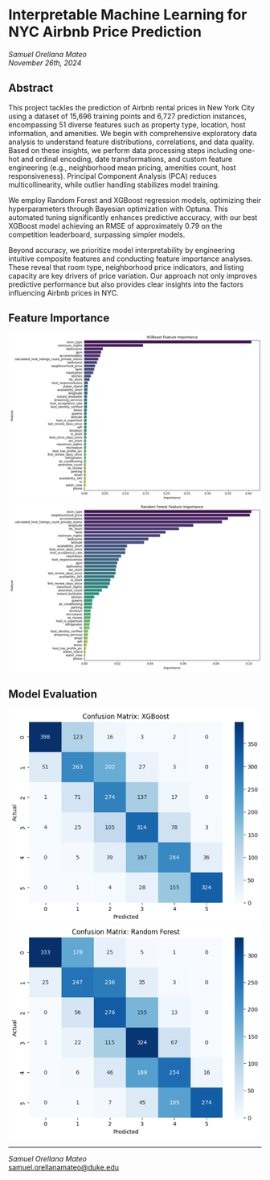 # Interpretable Machine Learning for NYC Airbnb Price Prediction

*Samuel Orellana Mateo*  
*November 26th, 2024*

## Abstract

This project tackles the prediction of Airbnb rental prices in New York City using a dataset of 15,696 training points and 6,727 prediction instances, encompassing 51 diverse features such as property type, location, host information, and amenities. We begin with comprehensive exploratory data analysis to understand feature distributions, correlations, and data quality. Based on these insights, we perform data processing steps including one-hot and ordinal encoding, date transformations, and custom feature engineering (e.g., neighborhood mean pricing, amenities count, host responsiveness). Principal Component Analysis (PCA) reduces multicollinearity, while outlier handling stabilizes model training.

We employ Random Forest and XGBoost regression models, optimizing their hyperparameters through Bayesian optimization with Optuna. This automated tuning significantly enhances predictive accuracy, with our best XGBoost model achieving an RMSE of approximately 0.79 on the competition leaderboard, surpassing simpler models.

Beyond accuracy, we prioritize model interpretability by engineering intuitive composite features and conducting feature importance analyses. These reveal that room type, neighborhood price indicators, and listing capacity are key drivers of price variation. Our approach not only improves predictive performance but also provides clear insights into the factors influencing Airbnb prices in NYC.


## Feature Importance

![XGBoost and Random Forest Feature Importance](writeup/images/xgb_importance.png)
![XGBoost and Random Forest Feature Importance](writeup/images/rf_importance.png)

## Model Evaluation

![XGBoost and Random Forest Confusion Matrices](writeup/images/xgb_matrix.png)
![XGBoost and Random Forest Confusion Matrices](writeup/images/rf_matrix.png)

---

*Samuel Orellana Mateo*  
samuel.orellanamateo@duke.edu
